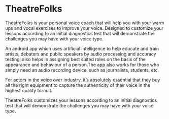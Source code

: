 # TheatreFolks
TheatreFolks is your personal voice coach that will help you with your warm ups and vocal exercises to improve your voice. Designed to customize your lessons according to an initial diagnostics test that will demonstrate the challenges you may have with your voice type.

An android app which uses artificial intelligence to help educate and train artists, debators and public speakers by audio processing and accuracy testing, also helps in assigning best suited roles on the basis of the appearance and behaviour of a person.The app also works for those who simply need an audio recording device, such as journalists, students, etc.

For actors in the voice over industry, it’s absolutely essential that they buy all the right equipment to capture the authenticity of their voice in the highest quality format.

TheatreFolks customizes your lessons according to an initial diagnostics test that will demonstrate the challenges you may have with your voice type.



